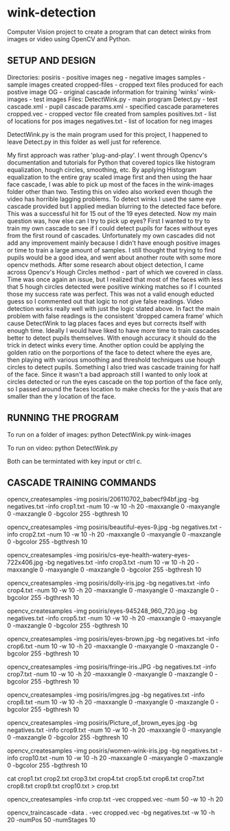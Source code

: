 # wink-detection
Computer Vision project to create a program that can detect winks from images or video using OpenCV and Python.

SETUP AND DESIGN
----------------
Directories:
	posiris - positive images
	neg 	- negative images
	samples - sample images created
	cropped-files - cropped text files produced for each postive image
	OG 		- original cascade information for training 'winks'
	wink-images - test images
Files:
	DetectWink.py - main program
	Detect.py - test
	cascade.xml - pupil cascade
	params.xml - specified cascade parameteres
	cropped.vec - cropped vector file created from samples
	positives.txt - list of locations for pos images
	negatives.txt - list of location for neg images


DetectWink.py is the main program used for this project, I happened to leave Detect.py in this folder as well just for reference. 

My first approach was rather 'plug-and-play'. I went through Opencv's documentation and tutorials for Python that covered topics like histogram equalization, hough circles, smoothing, etc. By applying Histogram equalization to the entire gray scaled image first and then using the haar face cascade, I was able to pick up most of the faces in the wink-images folder other than two. Testing this on video also worked even though the video has horrible lagging problems. 
To detect winks I used the same eye cascade provided but I applied median blurring to the detected face before. This was a successful hit for 15 out of the 19 eyes detected. Now my main question was, how else can I try to pick up eyes? First I wanted to try to train my own cascade to see if I could detect pupils for faces without eyes from the first round of cascades. Unfortunately my own cascades did not add any improvement mainly because I didn't have enough positive images or time to train a large amount of samples. I still thought that trying to find pupils would be a good idea, and went about another route with some more opencv methods. After some research about object detection, I came across Opencv's Hough Circles method - part of which we covered in class. Time was once again an issue, but I realized that most of the faces with less that 5 hough circles detected were positive winking matches so if I counted those my success rate was perfect. This was not a valid enough educted guess so I commented out that logic to not give false readings. 
Video detection works really well with just the logic stated above. In fact the main problem with false readings is the consistent 'dropped camera frame' which cause DetectWink to lag places faces and eyes but corrects itself with enough time. 
Ideally I would have liked to have more time to train cascades better to detect pupils themselves. With enough accuracy it should do the trick in detect winks every time. Another option could be applying the golden ratio on the porportions of the face to detect where the eyes are, then playing with various smoothing and threshold techniques use hough circles to detect pupils. Something I also tried was cascade training for half of the face. Since it wasn't a bad approach still I wanted to only look at circles detected or run the eyes cascade on the top portion of the face only, so I passed around the faces location to make checks for the y-axis that are smaller than the y location of the face. 


RUNNING THE PROGRAM
--------------------

To run on a folder of images:
python DetectWink.py wink-images

To run on video:
python DetectWink.py


Both can be termintated with key input or ctrl c. 



CASCADE TRAINING COMMANDS
-------------------------
opencv_createsamples -img posiris/206110702_babecf94bf.jpg -bg negatives.txt -info crop1.txt -num 10 -w 10 -h 20 -maxxangle 0 -maxyangle 0 -maxzangle 0 -bgcolor 255 -bgthresh 10

opencv_createsamples -img posiris/beautiful-eyes-9.jpg -bg negatives.txt -info crop2.txt -num 10 -w 10 -h 20 -maxxangle 0 -maxyangle 0 -maxzangle 0 -bgcolor 255 -bgthresh 10

opencv_createsamples -img posiris/cs-eye-health-watery-eyes-722x406.jpg -bg negatives.txt -info crop3.txt -num 10 -w 10 -h 20 -maxxangle 0 -maxyangle 0 -maxzangle 0 -bgcolor 255 -bgthresh 10

opencv_createsamples -img posiris/dolly-iris.jpg -bg negatives.txt -info crop4.txt -num 10 -w 10 -h 20 -maxxangle 0 -maxyangle 0 -maxzangle 0 -bgcolor 255 -bgthresh 10

opencv_createsamples -img posiris/eyes-945248_960_720.jpg -bg negatives.txt -info crop5.txt -num 10 -w 10 -h 20 -maxxangle 0 -maxyangle 0 -maxzangle 0 -bgcolor 255 -bgthresh 10

opencv_createsamples -img posiris/eyes-brown.jpg -bg negatives.txt -info crop6.txt -num 10 -w 10 -h 20 -maxxangle 0 -maxyangle 0 -maxzangle 0 -bgcolor 255 -bgthresh 10

opencv_createsamples -img posiris/fringe-iris.JPG -bg negatives.txt -info crop7.txt -num 10 -w 10 -h 20 -maxxangle 0 -maxyangle 0 -maxzangle 0 -bgcolor 255 -bgthresh 10

opencv_createsamples -img posiris/imgres.jpg -bg negatives.txt -info crop8.txt -num 10 -w 10 -h 20 -maxxangle 0 -maxyangle 0 -maxzangle 0 -bgcolor 255 -bgthresh 10

opencv_createsamples -img posiris/Picture_of_brown_eyes.jpg -bg negatives.txt -info crop9.txt -num 10 -w 10 -h 20 -maxxangle 0 -maxyangle 0 -maxzangle 0 -bgcolor 255 -bgthresh 10

opencv_createsamples -img posiris/women-wink-iris.jpg -bg negatives.txt -info crop10.txt -num 10 -w 10 -h 20 -maxxangle 0 -maxyangle 0 -maxzangle 0 -bgcolor 255 -bgthresh 10

cat crop1.txt crop2.txt crop3.txt crop4.txt crop5.txt crop6.txt crop7.txt crop8.txt crop9.txt crop10.txt > crop.txt

opencv_createsamples -info crop.txt -vec cropped.vec -num 50 -w 10 -h 20

opencv_traincascade -data . -vec cropped.vec -bg negatives.txt -w 10 -h 20 -numPos 50 -numStages 10

